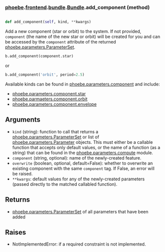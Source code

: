### [phoebe](phoebe.md).[frontend](phoebe.frontend.md).[bundle](phoebe.frontend.bundle.md).[Bundle](phoebe.frontend.bundle.Bundle.md).add_component (method)


```py

def add_component(self, kind, **kwargs)

```



Add a new component (star or orbit) to the system.  If not provided,
`component` (the name of the new star or orbit) will be created for
you and can be accessed by the `component` attribute of the returned
[phoebe.parameters.ParameterSet](phoebe.parameters.ParameterSet.md).

```py
b.add_component(component.star)
```

or

```py
b.add_component('orbit', period=2.5)
```

Available kinds can be found in [phoebe.parameters.component](phoebe.parameters.component.md) and include:
* [phoebe.parameters.component.star](phoebe.parameters.component.star.md)
* [phoebe.parmaeters.component.orbit](phoebe.parmaeters.component.orbit.md)
* [phoebe.parameters.component.envelope](phoebe.parameters.component.envelope.md)

Arguments
----------
* `kind` (string): function to call that returns a
     [phoebe.parameters.ParameterSet](phoebe.parameters.ParameterSet.md) or list of
     [phoebe.parameters.Parameter](phoebe.parameters.Parameter.md) objects.  This must either be a
     callable function that accepts only default values, or the name
     of a function (as a string) that can be found in the
     [phoebe.parameters.compute](phoebe.parameters.compute.md) module.
* `component` (string, optional): name of the newly-created feature.
* `overwrite` (boolean, optional, default=False): whether to overwrite
    an existing component with the same `component` tag.  If False,
    an error will be raised.
* `**kwargs`: default values for any of the newly-created parameters
    (passed directly to the matched callabled function).

Returns
---------
* [phoebe.parameters.ParameterSet](phoebe.parameters.ParameterSet.md) of all parameters that have been added


Raises
----------
* NotImplementedError: if a required constraint is not implemented.

